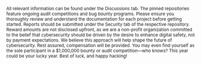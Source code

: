 <sub>All relevant information can be found under the Discussions tab. The pinned repositories feature ongoing audit competitions and bug bounty programs. Please ensure you thoroughly review and understand the documentation for each project before getting started. Reports should be submitted under the Security tab of the respective repository. Reward amounts are not disclosed upfront, as we are a non-profit organization committed to the belief that cybersecurity should be driven by the desire to enhance digital safety, not by payment expectations. We believe this approach will help shape the future of cybersecurity. Rest assured, compensation will be provided. You may even find yourself as the sole participant in a $1,000,000 bounty or audit competition—who knows? This year could be your lucky year. Best of luck, and happy hacking!</sub>
